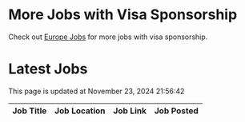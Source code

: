# More Jobs with Visa Sponsorship

Check out [Europe Jobs](https://github.com/sureshparimi/europejobs#latest-jobs) for more jobs with visa sponsorship.

# Latest Jobs

This page is updated at November 23, 2024 21:56:42

| Job Title | Job Location | Job Link | Job Posted |
| --- | --- | --- | --- |

